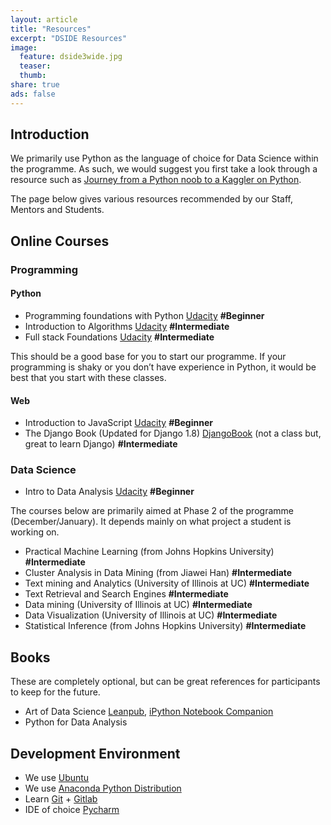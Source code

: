 ```yaml
---
layout: article
title: "Resources"
excerpt: "DSIDE Resources"
image:
  feature: dside3wide.jpg
  teaser:
  thumb:
share: true
ads: false
---
```


<!-- ![DSIDE Workshop](/images/dside3wide.jpg) -->

## Introduction

We primarily use Python as the language of choice for Data Science within the programme. As such, we would suggest you first take a look through a resource such as [Journey from a Python noob to a Kaggler on Python](http://www.analyticsvidhya.com/learning-paths-data-science-business-analytics-business-intelligence-big-data/learning-path-data-science-python/).

The page below gives various resources recommended by our Staff, Mentors and Students.

## Online Courses

### Programming

#### Python
* Programming foundations with Python [Udacity](https://www.udacity.com/course/programming-foundations-with-python--ud036) **#Beginner**
* Introduction to Algorithms [Udacity](https://www.udacity.com/course/viewer#!/c-cs215) **#Intermediate**
* Full stack Foundations [Udacity](https://www.udacity.com/course/full-stack-foundations--ud088 ) **#Intermediate**

This should be a good base for you to start our programme. If your programming is shaky or you don’t have experience in Python, it would be best that you start with these classes.

#### Web  

* Introduction to JavaScript [Udacity](https://www.udacity.com/course/viewer#!/c-ud804/) **#Beginner**
* The Django Book (Updated for Django 1.8) [DjangoBook](http://masteringdjango.com/django-book/) (not a class but, great to learn Django) **#Intermediate**

### Data Science

* Intro to Data Analysis [Udacity](https://www.udacity.com/course/intro-to-data-analysis--ud170) **#Beginner**

The courses below are primarily aimed at Phase 2 of the programme (December/January). It depends mainly on what project a student is working on.

* Practical Machine Learning (from Johns Hopkins University) **#Intermediate**
* Cluster Analysis in Data Mining (from Jiawei Han) **#Intermediate**
* Text mining and Analytics (University of Illinois at UC) **#Intermediate**
* Text Retrieval and Search Engines **#Intermediate**
* Data mining (University of Illinois at UC) **#Intermediate**
* Data Visualization (University of Illinois at UC) **#Intermediate**
* Statistical Inference (from Johns Hopkins University) **#Intermediate**

## Books

These are completely optional, but can be great references for participants to keep for the future.

* Art of Data Science [Leanpub](https://leanpub.com/artofdatascience), [iPython Notebook Companion](https://github.com/bionicv/art-of-data-science-python)
* Python for Data Analysis

## Development Environment

* We use [Ubuntu](http://www.ubuntu.com/)
* We use [Anaconda Python Distribution](https://www.continuum.io/downloads)
* Learn [Git](https://git-scm.com) + [Gitlab](http://dsidegitlab.mds.csir.co.za)
* IDE of choice [Pycharm](https://www.jetbrains.com/pycharm/)
